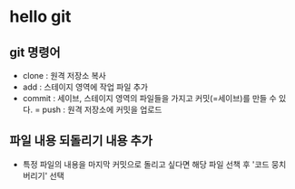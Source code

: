 # hello git

## git 명령어

- clone : 원격 저장소 복사
- add : 스테이지 영역에 작업 파일 추가
- commit : 세이브, 스테이지 영역의 파일들을 가지고 커밋(=세이브)를 만들 수 있다.
= push : 원격 저장소에 커밋을 업로드

## 파일 내용 되돌리기 내용 추가
- 특정 파일의 내용을 마지막 커밋으로 돌리고 싶다면 해당 파일 선책 후 '코드 뭉치 버리기' 선택